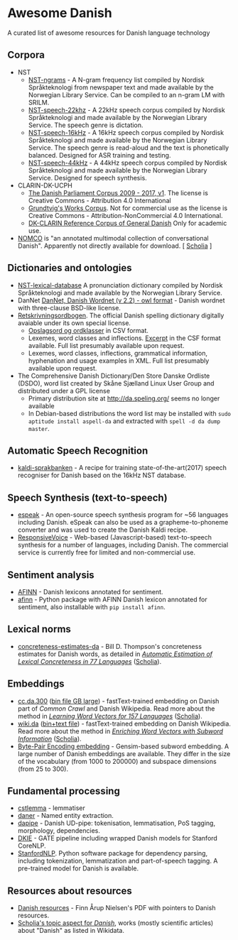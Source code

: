 # Awesome Danish
A curated list of awesome resources for Danish language technology

## Corpora
* NST
  * [NST-ngrams](http://www.nb.no/sprakbanken/show?serial=sbr-28) - A N-gram frequency list compiled by Nordisk Språkteknologi from newspaper text and made available by the Norwegian Library Service. Can be compiled to an n-gram LM with SRILM.
  * [NST-speech-22khz](http://www.nb.no/sprakbanken/show?serial=sbr-20) - A 22kHz speech corpus compiled by Nordisk Språkteknologi and made available by the Norwegian Library Service. The speech genre is dictation.
  * [NST-speech-16kHz](http://www.nb.no/sprakbanken/show?serial=sbr-19) - A 16kHz speech corpus compiled by Nordisk Språkteknologi and made available by the Norwegian Library Service. The speech genre is read-aloud and the text is phonetically balanced. Designed for ASR training and testing.
  * [NST-speech-44kHz](http://www.nb.no/sprakbanken/show?serial=sbr-21) - A 44kHz speech corpus compiled by Nordisk Språkteknologi and made available by the Norwegian Library Service. Designed for speech synthesis.
* CLARIN-DK-UCPH
  * [The Danish Parliament Corpus 2009 - 2017, v1](https://repository.clarin.dk/repository/xmlui/handle/20.500.12115/8). The license is Creative Commons - Attribution 4.0 International
  * [Grundtvig's Works Corpus](https://repository.clarin.dk/repository/xmlui/handle/20.500.12115/31). Not for commercial use as the license is Creative Commons - Attribution-NonCommercial 4.0 International.
  * [DK-CLARIN Reference Corpus of General Danish](https://repository.clarin.dk/repository/xmlui/handle/20.500.12115/36) Only for academic use.
* [NOMCO](https://cst.ku.dk/projekter/the-danish-nomco-corpus/) is "an annotated multimodal collection of conversational Danish". Apparently not directly available for download. [ [Scholia](https://tools.wmflabs.org/scholia/work/Q57730960) ]

## Dictionaries and ontologies
* [NST-lexical-database](http://www.nb.no/sprakbanken/show?serial=sbr-26) A pronunciation dictionary compiled by Nordisk Språkteknologi and made available by the Norwegian Library Service.
* DanNet [DanNet, Danish Wordnet (v 2.2) - owl format](https://repository.clarin.dk/repository/xmlui/handle/20.500.12115/25) - Danish wordnet with three-clause BSD-like license.
* [Retskrivningsordbogen](https://dsn.dk/retskrivning/om-retskrivningsordbogen/ro-elektronisk-og-som-bog). The official Danish spelling dictionary digitally avaiable under its own special license.
  * [Opslagsord og ordklasser](https://dsn.dk/retskrivning/om-retskrivningsordbogen/RO2012.opslagsord.med.homnr.og.ordklasse.zip) in CSV format.
  * Lexemes, word classes and inflections. [Excerpt](https://dsn.dk/retskrivning/om-retskrivningsordbogen/ro-elektronisk-og-som-bog) in the CSF format available. Full list presumably available upon request.
  * Lexemes, word classes, inflections, grammatical information, hyphenation and usage examples in XML. Full list presumably available upon request.
* The Comprehensive Danish Dictionary/Den Store Danske Ordliste (DSDO), word list created by Skåne Sjælland Linux User Group and distributed under a GPL license
  * Primary distribution site at http://da.speling.org/ seems no longer available 
  * In Debian-based distributions the word list may be installed with `sudo aptitude install aspell-da` and extracted with `spell -d da dump master`.

## Automatic Speech Recognition
* [kaldi-sprakbanken](https://github.com/kaldi-asr/kaldi/tree/master/egs/sprakbanken/s5) - A recipe for training state-of-the-art(2017) speech recogniser for Danish based on the 16kHz NST database.

## Speech Synthesis (text-to-speech)
* [espeak](http://espeak.sourceforge.net/) - An open-source speech synthesis program for ~56 languages including Danish. eSpeak can also be used as a grapheme-to-phoneme converter and was used to create the Danish Kaldi recipe.
* [ResponsiveVoice](https://responsivevoice.org/) - Web-based (Javascript-based) text-to-speech synthesis for a number of languages, including Danish. The commercial service is currently free for limited and non-commercial use.

## Sentiment analysis
- [AFINN](https://github.com/fnielsen/afinn/tree/master/afinn/data) - Danish lexicons annotated for sentiment.  
- [afinn](https://github.com/fnielsen/afinn/) - Python package with AFINN Danish lexicon annotated for sentiment, also installable with `pip install afinn`.

## Lexical norms
- [concreteness-estimates-da](https://github.com/billdthompson/cogsci-auto-norm/blob/master/results/concreteness-estimates-da.csv) - Bill D. Thompson's concreteness estimates for Danish words, as detailed in *[Automatic Estimation of Lexical Concreteness in 77 Languages](http://pubman.mpdl.mpg.de/pubman/item/escidoc:2622741/component/escidoc:2622739/Thompson_Lupyan_2018.pdf)* ([Scholia](https://tools.wmflabs.org/scholia/work/Q56219750)).

## Embeddings 
- [cc.da.300](https://fasttext.cc/docs/en/crawl-vectors.html) ([bin file GB large](https://s3-us-west-1.amazonaws.com/fasttext-vectors/word-vectors-v2/cc.da.300.bin.gz)) - fastText-trained embedding on Danish part of *Common Crawl* and Danish Wikipedia. Read more about the method in *[Learning Word Vectors for 157 Languages](https://arxiv.org/pdf/1802.06893)* ([Scholia](https://tools.wmflabs.org/scholia/work/Q49985142)). 
- [wiki.da](https://fasttext.cc/docs/en/pretrained-vectors.html) ([bin+text file](https://s3-us-west-1.amazonaws.com/fasttext-vectors/wiki.da.zip)) - fastText-trained embedding on Danish Wikipedia. Read more about the method in *[Enriching Word Vectors with Subword Information](https://arxiv.org/pdf/1607.04606)* ([Scholia](https://tools.wmflabs.org/scholia/work/Q28775150)).
- [Byte-Pair Encoding embedding](https://github.com/bheinzerling/bpemb) - Gensim-based subword embedding. A large number of Danish embeddings are available. They differ in the size of the vocabulary (from 1000 to 200000) and subspace dimensions (from 25 to 300).

## Fundamental processing
- [cstlemma](https://github.com/kuhumcst/cstlemma) - lemmatiser
- [daner](https://github.com/ITUnlp/daner) - Named entity extraction.
- [dapipe](https://github.com/ITUnlp/dapipe) - Danish UD-pipe: tokenisation, lemmatisation, PoS tagging, morphology, dependencies.
- [DKIE](https://gate.ac.uk/sale/tao/splitch15.html#sec:misc-creole:language-plugins:danish) - GATE pipeline including wrapped Danish models for Stanford CoreNLP.
- [StanfordNLP](https://stanfordnlp.github.io/stanfordnlp/). Python software package for dependency parsing, including tokenization, lemmatization and part-of-speech tagging. A pre-trained model for Danish is available.

## Resources about resources
- [Danish resources](http://www2.imm.dtu.dk/pubdb/views/edoc_download.php/6956/pdf/imm6956.pdf) - Finn Årup Nielsen's PDF with pointers to Danish resources.
- [Scholia's topic aspect for *Danish*](https://tools.wmflabs.org/scholia/topic/Q9035), works (mostly scientific articles) about "Danish" as listed in Wikidata.
